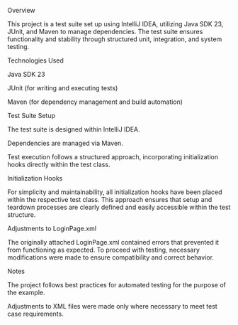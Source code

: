 Overview

This project is a test suite set up using IntelliJ IDEA, utilizing Java SDK 23, JUnit, and Maven to manage dependencies. The test suite ensures functionality and stability through structured unit, integration, and system testing.

Technologies Used

Java SDK 23

JUnit (for writing and executing tests)

Maven (for dependency management and build automation)

Test Suite Setup

The test suite is designed within IntelliJ IDEA.

Dependencies are managed via Maven.

Test execution follows a structured approach, incorporating initialization hooks directly within the test class.

Initialization Hooks

For simplicity and maintainability, all initialization hooks have been placed within the respective test class. This approach ensures that setup and teardown processes are clearly defined and easily accessible within the test structure.

Adjustments to LoginPage.xml

The originally attached LoginPage.xml contained errors that prevented it from functioning as expected. To proceed with testing, necessary modifications were made to ensure compatibility and correct behavior.


Notes

The project follows best practices for automated testing for the purpose of the example.

Adjustments to XML files were made only where necessary to meet test case requirements.
